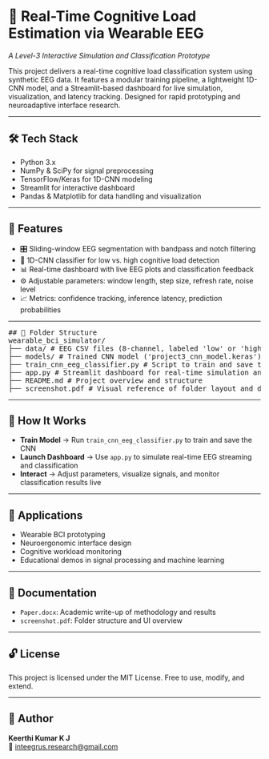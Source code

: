 # 🧠 Real-Time Cognitive Load Estimation via Wearable EEG  
_A Level-3 Interactive Simulation and Classification Prototype_

This project delivers a real-time cognitive load classification system using synthetic EEG data. It features a modular training pipeline, a lightweight 1D-CNN model, and a Streamlit-based dashboard for live simulation, visualization, and latency tracking. Designed for rapid prototyping and neuroadaptive interface research.

---

## 🛠️ Tech Stack

- Python 3.x  
- NumPy & SciPy for signal preprocessing  
- TensorFlow/Keras for 1D-CNN modeling  
- Streamlit for interactive dashboard  
- Pandas & Matplotlib for data handling and visualization  

---

## 🚀 Features

- 🎛️ Sliding-window EEG segmentation with bandpass and notch filtering  
- 🧠 1D-CNN classifier for low vs. high cognitive load detection  
- 📊 Real-time dashboard with live EEG plots and classification feedback  
- ⚙️ Adjustable parameters: window length, step size, refresh rate, noise level  
- 📈 Metrics: confidence tracking, inference latency, prediction probabilities  

---

<pre>
## 📂 Folder Structure
wearable_bci_simulator/ 
├── data/ # EEG CSV files (8-channel, labeled 'low' or 'high') 
├── models/ # Trained CNN model ('project3_cnn_model.keras')
├── train_cnn_eeg_classifier.py # Script to train and save the 1D-CNN model 
├── app.py # Streamlit dashboard for real-time simulation and classification 
├── README.md # Project overview and structure 
├── screenshot.pdf # Visual reference of folder layout and dashboard UI
</pre>

---

## 🧪 How It Works

- **Train Model** → Run `train_cnn_eeg_classifier.py` to train and save the CNN  
- **Launch Dashboard** → Use `app.py` to simulate real-time EEG streaming and classification  
- **Interact** → Adjust parameters, visualize signals, and monitor classification results live  

---

## 📌 Applications

- Wearable BCI prototyping  
- Neuroergonomic interface design  
- Cognitive workload monitoring  
- Educational demos in signal processing and machine learning  

---

## 📄 Documentation

- `Paper.docx`: Academic write-up of methodology and results  
- `screenshot.pdf`: Folder structure and UI overview  

---

## 🔓 License

This project is licensed under the MIT License. Free to use, modify, and extend.

---

## 👤 Author

**Keerthi Kumar K J**  
📧 inteegrus.research@gmail.com
